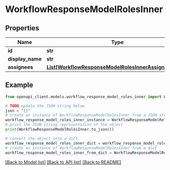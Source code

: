 # WorkflowResponseModelRolesInner


## Properties

Name | Type | Description | Notes
------------ | ------------- | ------------- | -------------
**id** | **str** |  | 
**display_name** | **str** |  | 
**assignees** | [**List[WorkflowResponseModelRolesInnerAssigneesInner]**](WorkflowResponseModelRolesInnerAssigneesInner.md) |  | 

## Example

```python
from openapi_client.models.workflow_response_model_roles_inner import WorkflowResponseModelRolesInner

# TODO update the JSON string below
json = "{}"
# create an instance of WorkflowResponseModelRolesInner from a JSON string
workflow_response_model_roles_inner_instance = WorkflowResponseModelRolesInner.from_json(json)
# print the JSON string representation of the object
print(WorkflowResponseModelRolesInner.to_json())

# convert the object into a dict
workflow_response_model_roles_inner_dict = workflow_response_model_roles_inner_instance.to_dict()
# create an instance of WorkflowResponseModelRolesInner from a dict
workflow_response_model_roles_inner_from_dict = WorkflowResponseModelRolesInner.from_dict(workflow_response_model_roles_inner_dict)
```
[[Back to Model list]](../README.md#documentation-for-models) [[Back to API list]](../README.md#documentation-for-api-endpoints) [[Back to README]](../README.md)


